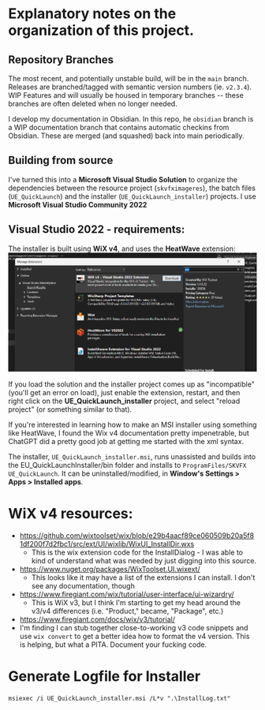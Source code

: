 # Explanatory notes on the organization of this project.
## Repository Branches
The most recent, and potentially unstable build, will be in the `main` branch.  Releases are branched/tagged with semantic version numbers (ie. `v2.3.4`).  WIP Features and will usually be housed in temporary branches  -- these branches are often deleted when no longer needed.  

I develop my documentation in Obsidian.  In this repo, he `obsidian` branch is a WIP documentation branch that contains automatic checkins from Obsidian.  These are merged (and squashed) back into main periodically. 

## Building from source

I've turned this into a **Microsoft Visual Studio Solution** to organize the dependencies between the resource project (`skvfximageres`), the batch files (`UE_QuickLaunch`) and the installer (`UE_QuickLaunch_installer`) projects.  I use **Microsoft Visual Studio Community 2022**

## Visual Studio 2022 - requirements:
The installer is built using **WiX v4**, and uses the **HeatWave** extension:  
![](../assets/media/Pasted%20image%2020230816133706.png)

If you load the solution and the installer project comes up as "incompatible" (you'll get an error on load), just enable the extension, restart, and then right click on the **UE_QuickLaunch_installer** project, and select "reload project" (or something similar to that).

If you're interested in learning how to make an MSI installer using something like HeatWave, I found the Wix v4 documentation pretty impenetrable, but ChatGPT did a pretty good job at getting me started with the xml syntax.

The installer, `UE_QuickLaunch_installer.msi`, runs unassisted and builds into the EU_QuickLaunchInstaller/bin folder and installs to `ProgramFiles/SKVFX UE_QuickLaunch`. It can be uninstalled/modified, in **Window's Settings > Apps > Installed apps**.

# WiX v4 resources:

- https://github.com/wixtoolset/wix/blob/e29b4aacf89ce060509b20a5f81df200f7d2fbc1/src/ext/UI/wixlib/WixUI_InstallDir.wxs
	- This is the wix extension code for the InstallDialog - I was
	able to kind of understand what was needed by just digging into
	this source.
- https://www.nuget.org/packages/WixToolset.UI.wixext/
	- This looks like it may have a list of the extensions I can
	install.  I don't see any documentation, though
- https://www.firegiant.com/wix/tutorial/user-interface/ui-wizardry/
	- This is WiX v3, but I think I'm starting to get my head around
	the v3/v4 differences (i.e. "Product," became, "Package", etc.)
- https://www.firegiant.com/docs/wix/v3/tutorial/
- I'm finding I can stub together close-to-working v3 code snippets and use `wix convert` to get a better idea how to format the v4 version.  This is helping, but what a PITA.  Document your fucking code.


# Generate Logfile for Installer
```
msiexec /i UE_QuickLaunch_installer.msi /L*v ".\InstallLog.txt"
```



